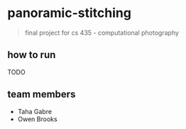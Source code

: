 # panoramic-stitching

> final project for cs 435 - computational photography

## how to run

TODO


## team members
	
- Taha Gabre
- Owen Brooks

